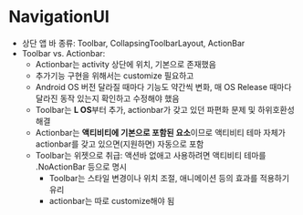# NavigationUI
- 상단 앱 바 종류: Toolbar, CollapsingToolbarLayout, ActionBar
- Toolbar vs. Actionbar: 
  - Actionbar는 activity 상단에 위치, 기본으로 존재했음
  - 추가기능 구현을 위해서는 customize 필요하고
  - Android OS 버전 달라질 때마다 기능도 약간씩 변화, 매 OS Release 때마다 달라진 동작 있는지 확인하고 수정해야 했음
  - Toolbar는 **L OS**부터 추가, actionbar가 갖고 있던 파편화 문제 및 하위호환성 해결
  - Actionbar는 **액티비티에 기본으로 포함된 요소**이므로 액티비티 테마 자체가 actionbar를 갖고 있으면(지원하면) 자동으로 포함
  - Toolbar는 위젯으로 취급: 액션바 없애고 사용하려면 액티비티 테마를 .NoActionBar 등으로 명시
    - Toolbar는 스타일 변경이나 위치 조절, 애니메이션 등의 효과를 적용하기 유리
    - actionbar는 따로 customize해야 됨
  
